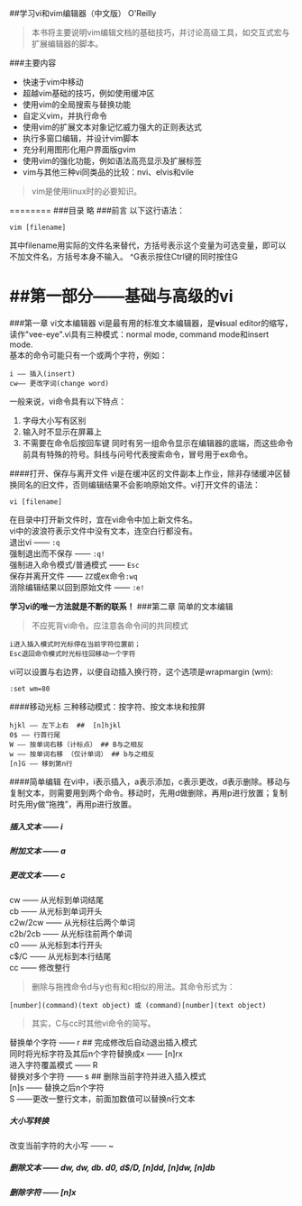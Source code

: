 ##学习vi和vim编辑器（中文版） O'Reilly
> 本书将主要说明vim编辑文档的基础技巧，并讨论高级工具，如交互式宏与扩展编辑器的脚本。

###主要内容
* 快速于vim中移动
* 超越vim基础的技巧，例如使用缓冲区
* 使用vim的全局搜索与替换功能
* 自定义vim，并执行命令
* 使用vim的扩展文本对象记忆威力强大的正则表达式
* 执行多窗口编辑，并设计vim脚本
* 充分利用图形化用户界面版gvim
* 使用vim的强化功能，例如语法高亮显示及扩展标签
* vim与其他三种vi同类品的比较：nvi、elvis和vile
> vim是使用linux时的必要知识。

========
###目录
略
###前言
以下这行语法：

	vim [filename]
其中filename用实际的文件名来替代，方括号表示这个变量为可选变量，即可以不加文件名，方括号本身不输入。
	^G表示按住Ctrl键的同时按住G

##第一部分——基础与高级的vi
=========
###第一章 vi文本编辑器
vi是最有用的标准文本编辑器，是**vi**sual editor的缩写，读作"vee-eye".vi具有三种模式：normal mode, command mode和insert mode.  
基本的命令可能只有一个或两个字符，例如：

	i —— 插入(insert)
	cw—— 更改字词(change word)
一般来说，vi命令具有以下特点：
1. 字母大小写有区别
2. 输入时不显示在屏幕上
3. 不需要在命令后按回车键
同时有另一组命令显示在编辑器的底端，而这些命令前具有特殊的符号。斜线与问号代表搜索命令，冒号用于ex命令。

####打开、保存与离开文件
vi是在缓冲区的文件副本上作业，除非存储缓冲区替换同名的旧文件，否则编辑结果不会影响原始文件。vi打开文件的语法：

	vi [filename]
在目录中打开新文件时，宜在vi命令中加上新文件名。  
vi中的波浪符表示文件中没有文本，连空白行都没有。  
退出vi —— `:q`  
强制退出而不保存 —— `:q!`  
强制进入命令模式/普通模式 —— `Esc`  
保存并离开文件 —— `ZZ`或ex命令`:wq`  
消除编辑结果以回到原始文件 —— `:e!`  

**学习vi的唯一方法就是不断的联系！**
###第二章 简单的文本编辑
> 不应死背vi命令。应注意各命令间的共同模式

	i进入插入模式时光标停在当前字符位置前；
	Esc退回命令模式时光标往回移动一个字符

vi可以设置与右边界，以便自动插入换行符，这个选项是wrapmargin (wm):  
	
	:set wm=80

####移动光标
三种移动模式：按字符、按文本块和按屏

	hjkl —— 左下上右  ##  [n]hjkl
	0$ —— 行首行尾
	W —— 按单词右移（计标点） ## B与之相反
	w —— 按单词右移 （仅计单词） ## b与之相反
	[n]G —— 移到第n行

####简单编辑
在vi中，i表示插入，a表示添加，c表示更改，d表示删除。移动与复制文本，则需要用到两个命令。移动时，先用d做删除，再用p进行放置；复制时先用y做“拖拽”，再用p进行放置。  
##### 插入文本 —— i  
##### 附加文本 —— a  
##### 更改文本 —— c
cw —— 从光标到单词结尾  
cb —— 从光标到单词开头  
c2w/2cw —— 从光标往后两个单词  
c2b/2cb —— 从光标往前两个单词  
c0 —— 从光标到本行开头  
c$/C —— 从光标到本行结尾  
cc —— 修改整行  
> 删除与拖拽命令d与y也有和c相似的用法。其命令形式为：

	[number](command)(text object) 或 (command)[number](text object)

> 其实，C与cc时其他vi命令的简写。

替换单个字符 —— r  ## 完成修改后自动退出插入模式  
同时将光标字符及其后n个字符替换成x —— [n]rx  
进入字符覆盖模式 —— R  
替换对多个字符 —— s ## 删除当前字符并进入插入模式  
[n]s —— 替换之后n个字符  
S ——更改一整行文本，前面加数值可以替换n行文本  
##### 大小写转换
改变当前字符的大小写 —— ~  
##### 删除文本 —— dw, dw, db. d0, d$/D, [n]dd, [n]dw, [n]db
##### 删除字符 —— [n]x

